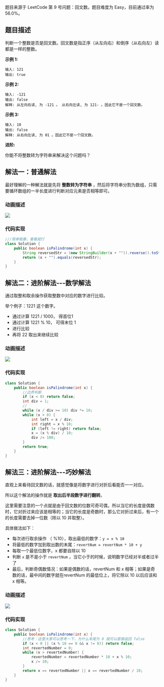题目来源于 LeetCode 第 9 号问题：回文数。题目难度为 Easy，目前通过率为 56.0%。

## 题目描述

判断一个整数是否是回文数。回文数是指正序（从左向右）和倒序（从右向左）读都是一样的整数。

**示例 1:**

```
输入: 121
输出: true
```

**示例 2:**

```
输入: -121
输出: false
解释: 从左向右读, 为 -121 。 从右向左读, 为 121- 。因此它不是一个回文数。
```

**示例 3:**

```
输入: 10
输出: false
解释: 从右向左读, 为 01 。因此它不是一个回文数。
```

**进阶:**

你能不将整数转为字符串来解决这个问题吗？



## 解法一：普通解法

最好理解的一种解法就是先将 **整数转为字符串** ，然后将字符串分割为数组，只需要循环数组的一半长度进行判断对应元素是否相等即可。

### 动画描述

![](https://blog-1257126549.cos.ap-guangzhou.myqcloud.com/blog/ods8b.gif)

### 代码实现

```java
///简单粗暴，看看就行
class Solution {
    public boolean isPalindrome(int x) {
        String reversedStr = (new StringBuilder(x + "")).reverse().toString();
        return (x + "").equals(reversedStr);
    }
}
```



## 解法二：进阶解法---数学解法

通过取整和取余操作获取整数中对应的数字进行比较。

举个例子：1221 这个数字。

- 通过计算 1221 / 1000， 得首位1
- 通过计算 1221 % 10， 可得末位 1
- 进行比较
- 再将 22 取出来继续比较

### 动画描述

![](https://blog-1257126549.cos.ap-guangzhou.myqcloud.com/blog/v3tkl.gif)

### 代码实现

```java
class Solution {
    public boolean isPalindrome(int x) {
        //边界判断
        if (x < 0) return false;
        int div = 1;
        //
        while (x / div >= 10) div *= 10;
        while (x > 0) {
            int left = x / div;
            int right = x % 10;
            if (left != right) return false;
            x = (x % div) / 10;
            div /= 100;
        }
        return true;
    }
}
```



## 解法三：进阶解法---巧妙解法

直观上来看待回文数的话，就感觉像是将数字进行对折后看能否一一对应。

所以这个解法的操作就是 **取出后半段数字进行翻转**。

这里需要注意的一个点就是由于回文数的位数可奇可偶，所以当它的长度是偶数时，它对折过来应该是相等的；当它的长度是奇数时，那么它对折过来后，有一个的长度需要去掉一位数（除以 10 并取整）。

具体做法如下：

- 每次进行取余操作 （ %10），取出最低的数字：`y = x % 10`
- 将最低的数字加到取出数的末尾：`revertNum = revertNum * 10 + y`
- 每取一个最低位数字，x 都要自除以 10
- 判断 `x` 是不是小于 `revertNum` ，当它小于的时候，说明数字已经对半或者过半了
- 最后，判断奇偶数情况：如果是偶数的话，revertNum 和 x 相等；如果是奇数的话，最中间的数字就在revertNum 的最低位上，将它除以 10 以后应该和 x 相等。

### 动画描述

![](https://blog-1257126549.cos.ap-guangzhou.myqcloud.com/blog/0siv7.png)

### 代码实现

```java
class Solution {
    public boolean isPalindrome(int x) {
        //思考：这里大家可以思考一下，为什么末尾为 0 就可以直接返回 false
        if (x < 0 || (x % 10 == 0 && x != 0)) return false;
        int revertedNumber = 0;
        while (x > revertedNumber) {
            revertedNumber = revertedNumber * 10 + x % 10;
            x /= 10;
        }
        return x == revertedNumber || x == revertedNumber / 10;
    }
}
```
